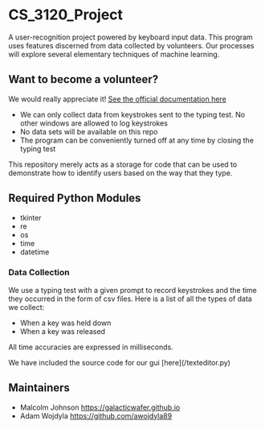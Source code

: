 # CS_3120_Project

A user-recognition project powered by keyboard input data. This program uses features discerned from data collected by volunteers. Our processes will explore several elementary techniques of machine learning.
                
## Want to become a volunteer?

We would really appreciate it! [See the official documentation here](https://github.com/GalacticWafer/CS_3120_Project/blob/main/getting_started/GETTING_STARTED.md)


- We can only collect data from keystrokes sent to the typing test. No other windows are allowed to 
  log keystrokes
- No data sets will be available on this repo
- The program can be conveniently turned off at any time by closing the typing test


This repository merely acts as a storage for code that can be used to demonstrate how to identify users based on the way that they type. 



## Required Python Modules

- tkinter
- re
- os
- time
- datetime

### Data Collection

<p>
We use a typing test with a given prompt to record keystrokes and the time they occurred in the form of csv files. Here is a list of all the types of data we collect:

- When a key was held down
- When a key was released

All time accuracies are expressed in milliseconds.
</p>
<p>
We have included the source code for our gui [here](/texteditor.py)
</p>

## Maintainers

- Malcolm Johnson https://galacticwafer.github.io
- Adam Wojdyla https://github.com/awojdyla89
